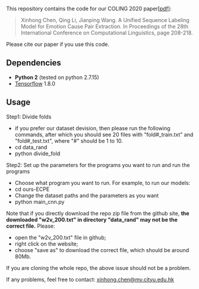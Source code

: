 This repository contains the code for our COLING 2020 paper\[[pdf](https://www.aclweb.org/anthology/2020.coling-main.18.pdf)\]:

>Xinhong Chen, Qing Li, Jianping Wang. A Unified Sequence Labeling Model for Emotion Cause Pair Extraction. In Proceedings of the 28th International Conference on Computational Linguistics, page 208-218.

Please cite our paper if you use this code.

## Dependencies

- **Python 2** (tested on python 2.7.15)
- [Tensorflow](https://github.com/tensorflow/tensorflow) 1.8.0

## Usage

Step1: Divide folds
- if you prefer our dataset devision, then please run the following commands, after which you should see 20 files with "fold#_train.txt" and "fold#_test.txt", where "#" should be 1 to 10.
- cd data_rand
- python divide_fold

Step2: Set up the parameters for the programs you want to run and run the programs
- Choose what program you want to run. For example, to run our models:
- cd ours-ECPE
- Change the dataset paths and the parameters as you want
- python main_cnn.py

Note that if you directly download the repo zip file from the github site, **the downloaded "w2v_200.txt" in directory "data_rand" may not be the correct file.** Please:
- open the "w2v_200.txt" file in github;
- right click on the website;
- choose "save as" to download the correct file, which should be around 80Mb.

If you are cloning the whole repo, the above issue should not be a problem.

If any problems, feel free to contact: xinhong.chen@my.cityu.edu.hk
